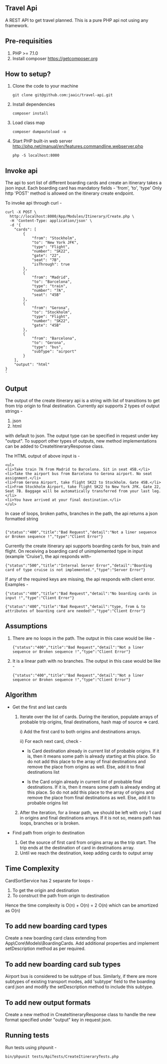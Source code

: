 ## Travel Api

A REST API to get travel planned.
This is a pure PHP api not using any framework.

## Pre-requisities
1. PHP >= 7.1.0
2. Install composer https://getcomposer.org


## How to setup?
1. Clone the code to your machine

    ```
    git clone git@github.com:jaaic/travel-api.git
    ```
    
2. Install dependencies

    ```
    composer install
    
    ```
    
3. Load class map

    ```
    composer dumpautoload -o
    
    ```  

4. Start PHP built-in web server 
   http://php.net/manual/en/features.commandline.webserver.php
    ```
    php -S localhost:8000
    ```
 
## Invoke api
The api to sort list of different boarding cards and create an itinerary takes a json input.
Each boarding card has mandatory fields - 'from', 'to', 'type'
Only http 'POST' method is allowed on the itinerary create endpoint.

To invoke api through curl -

```      
curl -X POST \
  http://localhost:8000/App/Modules/Itinerary/Create.php \
  -H 'Content-Type: application/json' \
  -d '{
	"cards": [
		{
		    "from": "Stockholm",
	        "to": "New York JFK",
        	"type": "Flight",
        	"number": "SK22",
        	"gate": "22",
        	"seat": "7B",
        	"isThrough": true
		},
		{
		    "from": "Madrid",
	        "to": "Barcelona",
        	"type": "train",
        	"number": "7A",
        	"seat": "45B"
		},
		{
		    "from": "Gerona",
	        "to": "Stockholm",
        	"type": "Flight",
        	"number": "SK22",
        	"gate": "45B"
		},
		{
		    "from": "Barcelona",
	        "to": "Gerona",
        	"type": "bus",
		    "subType": "airport"
		}
    ],
    "output": "html"
}
'
```

## Output

The output of the create itinerary api is a string with list of transitions to get from trip origin to
final destination.
Currently api supports 2 types of output strings -
1. json
2. html

with default to json. The output type can be specified in request under key "output".
To support other types of outputs, new method implementations can be added to CreateItineraryResponse class.

The HTML output of above input is -
```
<ul>
<li>Take train 7A from Madrid to Barcelona. Sit in seat 45B.</li>
<li>Take the airport bus from Barcelona to Gerona airport. No seat assignment.</li>
<li>From Gerona Airport, take flight SK22 to Stockholm. Gate 45B.</li>
<li>From Stockholm Airport, take flight SK22 to New York JFK. Gate 22, Seat 7B. Baggage will be automatically transferred from your last leg.</li>
<li>You have arrived at your final destination.</li>
</ul>
```

In case of loops, broken paths, branches in the path, the api returns a json formatted string 
```

{"status":"400","title":"Bad Request","detail":"Not a liner sequence or Broken sequence !","type":"Client Error"}

```

Currently the create itinerary api supports boarding cards for bus, train and flight. On receiving a boarding card of
unimplemented type in input (example 'Cruise'), the api responds with-

```
{"status":"500","title":"Internal Server Error","detail":"Boarding card of type cruise is not implemented.","type":"Server Error"}
```

If any of the required keys are missing, the api responds with client error. Examples -
```
{"status":"400","title":"Bad Request","detail":"No boarding cards in input !","type":"Client Error"}

```

```
{"status":"400","title":"Bad Request","detail":"type, from & to attributes of boarding card are needed!","type":"Client Error"}

```

## Assumptions
1. There are no loops in the path. The output in this case would be like -
    ```
    {"status":"400","title":"Bad Request","detail":"Not a liner sequence or Broken sequence !","type":"Client Error"}
    ``` 

2. It is a linear path with no branches. The output in this case would be like -
    ```
    {"status":"400","title":"Bad Request","detail":"Not a liner sequence or Broken sequence !","type":"Client Error"}
    ``` 

## Algorithm
- Get the first and last cards
    1. Iterate over the list of cards. 
       During the iteration, populate arrays of probable trip origins, final destinations, hash map of source => card.
    
       i) Add the first card to both origins and destinations arrays.
       
       ii) For each next card, check -
       
       - Is Card destination already in current list of probable origins. 
         If it is, then it means some path is already starting at this place. So do not add this place to the array of
         final destinations and remove the place from origins as well.
         Else, add it to final destinations list
       
       - Is the Card origin already in current list of probable final destinations.
         If it is, then it means some path is already ending at this place. So do not add this place to the array of
         origins and remove the place from final destinations as well.
         Else, add it to probable origins list
          
    2. After the iteration, for a linear path, we should be left with only 1 card in origins and final destinations arrays.
       If it is not so, means path has loops, branches or is broken.

- Find path from origin to destination
    
    1. Get the source of first card from origins array as the trip start. The trip ends at the destination of card in 
       destinations array.    
    2. Until we reach the destination, keep adding cards to output array     

## Time Complexity 
CardSortService has 2 separate for loops - 
1) To get the origin and destination
2) To construct the path from origin to destination

Hence the time complexity is O(n) + O(n) = 2 O(n) which can be amortized as O(n)

## To add new boarding card types
Create a new boarding card class extending from App\Core\Models\BoardingCards. Add additional properties and 
implement setDescription method as per required.
   
## To add new boarding card sub types
Airport bus is considered to be subtype of bus.
Similarly, if there are more subtypes of existing transport modes, add 'subtype' field to the boarding card json
and modify the setDescription method to include this subtype.
   
## To add new output formats
Create a new method in CreateItineraryResponse class to handle the new format specified under "output" key in 
request json.
   
## Running tests
Run tests using phpunit -
```
bin/phpunit tests/ApiTests/CreateItineraryTests.php

```
